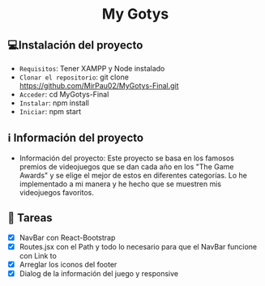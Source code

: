 <h1 align="center"> My Gotys </h1>

## :computer:Instalación del proyecto

- `Requisitos`: Tener XAMPP y Node instalado
- `Clonar el repositorio`: git clone https://github.com/MirPau02/MyGotys-Final.git
- `Acceder`: cd MyGotys-Final
- `Instalar`: npm install
- `Iniciar`: npm start

## :information_source: Información del proyecto
- Información del proyecto: Este proyecto se basa en los famosos premios de videojuegos que se dan cada año en los "The Game Awards" y se elige el mejor de estos en diferentes categorías. Lo he implementado a mi manera y he hecho que se muestren mis videojuegos favoritos.

## :construction_worker: Tareas
- [X] NavBar con React-Bootstrap
- [X] Routes.jsx con el Path y todo lo necesario para que el NavBar funcione con Link to
- [X] Arreglar los iconos del footer
- [X] Dialog de la información del juego y responsive
